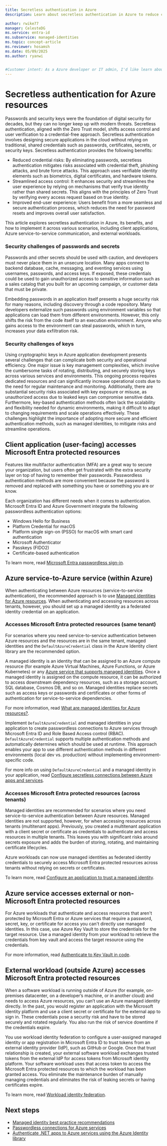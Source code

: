 ```yaml
---
title: Secretless authentication in Azure
description: Learn about secretless authentication in Azure to reduce credential risks, enhance security, and streamline user experience with Zero Trust principles.

author: rwike77
manager: CelesteDG
ms.service: entra-id
ms.subservice: managed-identities
ms.topic: concept-article
ms.reviewer: hosamsh
ms.date: 05/09/2025
ms.author: ryanwi


#Customer intent: As a Azure developer or IT admin, I'd like learn about secretless authentication in Azure so I can securely access Azure resources without managing or storing passwords or secrets.
---
```


# Secretless authentication for Azure resources

Passwords and security keys were the foundation of digital security for decades, but they can no longer keep up with modern threats. Secretless authentication, aligned with the Zero Trust model, shifts access control and user verification to a credential-free approach. Secretless authentication involves designing secure applications in the cloud without relying on traditional, shared credentials such as passwords, certificates, secrets, or security keys.  Secretless authentication provides the following benefits:

- Reduced credential risks: By eliminating passwords, secretless authentication mitigates risks associated with credential theft, phishing attacks, and brute force attacks. This approach uses verifiable identity elements such as biometrics, digital certificates, and hardware tokens.
- Streamlined access control: It enhances security and streamlines the user experience by relying on mechanisms that verify true identity rather than shared secrets. This aligns with the principles of Zero Trust by verifying every access request based on true identity.
- Improved end-user experience: Users benefit from a more seamless and secure authentication process, which reduces the need for password resets and improves overall user satisfaction.

This article explores secretless authentication in Azure, its benefits, and how to implement it across various scenarios, including client applications, Azure service-to-service communication, and external workloads.

### Security challenges of passwords and secrets

Passwords and other secrets should be used with caution, and developers must never place them in an unsecure location. Many apps connect to backend database, cache, messaging, and eventing services using usernames, passwords, and access keys. If exposed, these credentials could be used to gain unauthorized access to sensitive information such as a sales catalog that you built for an upcoming campaign, or customer data that must be private.

Embedding passwords in an application itself presents a huge security risk for many reasons, including discovery through a code repository. Many developers externalize such passwords using environment variables so that applications can load them from different environments. However, this only shifts the risk from the code itself to an execution environment. Anyone who gains access to the environment can steal passwords, which in turn, increases your data exfiltration risk.

### Security challenges of keys

Using cryptographic keys in Azure application development presents several challenges that can complicate both security and operational efficiency. One major issue is key management complexities, which involve the cumbersome tasks of rotating, distributing, and securely storing keys across various services and environments. This ongoing process requires dedicated resources and can significantly increase operational costs due to the need for regular maintenance and monitoring. Additionally, there are substantial security risks associated with key exposure or misuse, as unauthorized access due to leaked keys can compromise sensitive data. Furthermore, key-based authentication methods often lack the scalability and flexibility needed for dynamic environments, making it difficult to adapt to changing requirements and scale operations effectively. These challenges highlight the importance of adopting more secure and efficient authentication methods, such as managed identities, to mitigate risks and streamline operations.

## Client application (user-facing) accesses Microsoft Entra protected resources

Features like multifactor authentication (MFA) are a great way to secure your organization, but users often get frustrated with the extra security layer on top of having to remember their passwords. Passwordless authentication methods are more convenient because the password is removed and replaced with something you have or something you are or know.

Each organization has different needs when it comes to authentication. Microsoft Entra ID and Azure Government integrate the following passwordless authentication options:

- Windows Hello for Business
- Platform Credential for macOS
- Platform single sign-on (PSSO) for macOS with smart card authentication
- Microsoft Authenticator
- Passkeys (FIDO2)
- Certificate-based authentication

To learn more, read [Microsoft Entra passwordless sign-in](/entra/identity/authentication/concept-authentication-passwordless).

## Azure service-to-Azure service (within Azure)

When authenticating between Azure resources (service-to-service authentication), the recommended approach is to use [Managed identities for Azure resources](/entra/identity/managed-identities-azure-resources/overview). When authenticating and accessing resources across tenants, however, you should set up a managed identity as a federated identity credential on an application.

### Accesses Microsoft Entra protected resources (same tenant)

For scenarios where you need service-to-service authentication between Azure resources and the resources are in the same tenant, 
managed identities and the `DefaultAzureCredential` class in the Azure Identity client library are the recommended option.

A managed identity is an identity that can be assigned to an Azure compute resource (for example Azure Virtual Machines, Azure Functions, or Azure Kubernetes) or any [Azure service that supports managed identities](/entra/identity/managed-identities-azure-resources/managed-identities-status). Once a managed identity is assigned on the compute resource, it can be authorized to access downstream dependency resources, such as a storage account, SQL database, Cosmos DB, and so on. Managed identities replace secrets such as access keys or passwords and certificates or other forms of authentication for service-to-service dependencies.

For more information, read [What are managed identities for Azure resources?](/entra/identity/managed-identities-azure-resources/overview).

Implement `DefaultAzureCredential` and managed identities in your application to create passwordless connections to Azure services through Microsoft Entra ID and Role Based Access control (RBAC). `DefaultAzureCredential` supports multiple authentication methods and automatically determines which should be used at runtime. This approach enables your app to use different authentication methods in different environments (local dev vs. production) without implementing environment-specific code.

For more info on using `DefaultAzureCredential` and a managed identity in your application, read [Configure secretless connections between Azure apps and services](/azure/storage/common/multiple-identity-scenarios?toc=%2Fazure%2Fdeveloper%2Fintro%2Ftoc.json&bc=%2Fazure%2Fdeveloper%2Fbreadcrumb%2Ftoc.json&tabs=csharp).

### Accesses Microsoft Entra protected resources (across tenants)

Managed identities are recommended for scenarios where you need service-to-service authentication between Azure resources.  Managed identities are not supported, however, for when accessing resources across tenants (multitenant apps). Previously, you created a multitenant application with a client secret or certificate as credentials to authenticate and access resources in multiple tenants.  This leaves you with significant risks around secrets exposure and adds the burden of storing, rotating, and maintaining certificate lifecycles.

Azure workloads can now use managed identities as federated identity credentials to securely access Microsoft Entra protected resources across tenants without relying on secrets or certificates. 

To learn more, read [Configure an application to trust a managed identity](/entra/workload-id/workload-identity-federation-config-app-trust-managed-identity).

## Azure service accesses external or non-Microsoft Entra protected resources

For Azure workloads that authenticate and access resources that aren't protected by Microsoft Entra or Azure services that require a password, secret, key, or certificate for access you can't directly use managed identities.  In this case, use Azure Key Vault to store the credentials for the target resource.  Use a managed identity from your workload to retrieve the credentials from key vault and access the target resource using the credentials.  

For more information, read [Authenticate to Key Vault in code](/azure/key-vault/general/developers-guide#authenticate-to-key-vault-in-code).

## External workload (outside Azure) accesses Microsoft Entra protected resources

When a software workload is running outside of Azure (for example, on-premises datacenter, on a developer’s machine, or in another cloud) and needs to access Azure resources, you can’t use an Azure managed identity directly. In the past, you would register an application with the Microsoft identity platform and use a client secret or certificate for the external app to sign in.  These credentials pose a security risk and have to be stored securely and rotated regularly. You also run the risk of service downtime if the credentials expire.

You use workload identity federation to configure a user-assigned managed identity or app registration in Microsoft Entra ID to trust tokens from an external identity provider (IdP), such as GitHub or Google. Once that trust relationship is created, your external software workload exchanges trusted tokens from the external IdP for access tokens from Microsoft identity platform. Your software workload uses that access token to access the Microsoft Entra protected resources to which the workload has been granted access.  You eliminate the maintenance burden of manually managing credentials and eliminates the risk of leaking secrets or having certificates expire.

To learn more, read [Workload identity federation](/entra/workload-id/workload-identity-federation).

## Next steps

- [Managed identity best practice recommendations](/entra/identity/managed-identities-azure-resources/managed-identity-best-practice-recommendations)
- [Passwordless connections for Azure services](/azure/developer/intro/passwordless-overview)
- [Authenticate .NET apps to Azure services using the Azure Identity library](/dotnet/azure/sdk/authentication/)